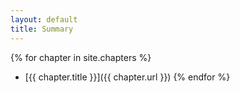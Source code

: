 ```yaml
---
layout: default
title: Summary
---
```


{% for chapter in site.chapters %}
* [{{ chapter.title }}]({{ chapter.url }})
{% endfor %}

